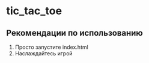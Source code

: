 # tic_tac_toe

## Рекомендации по использованию
1. Просто запустите index.html
2. Наслаждайтесь игрой
